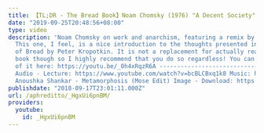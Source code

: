 ```yaml
---
title: 【TL;DR - The Bread Book】Noam Chomsky (1976) "A Decent Society" - Mose Remix
date: "2019-09-25T20:48:56+08:00"
type: video
description: 'Noam Chomsky on work and anarchism, featuring a remix by Mose. ----------------------------------------------------------------------------------
  This one, I feel, is a nice introduction to the thoughts presented in The Conquest
  of Bread by Peter Kropotkin. It is not a replacement for actually reading the bread
  book though so I highly recommend that you do so regardless! You can find my version
  of it here: https://youtu.be/_0h4xRqzR6A ----------------------------------------------------------------------------------
  Audio - Lecture: https://www.youtube.com/watch?v=bcBLCBxq1k8 Music: https://soundcloud.com/mosemusica/anoushka-shankar-metamorphosis-mose-robert-rework
  Anoushka Shankar - Metamorphosis (Mose Edit) Image - Download: https://goo.gl/images/oprh2i'
publishdate: "2018-09-17T23:01:11.000Z"
url: /aphreditto/_HgxUi6pnBM/
providers:
  youtube:
    id: _HgxUi6pnBM
---
```

